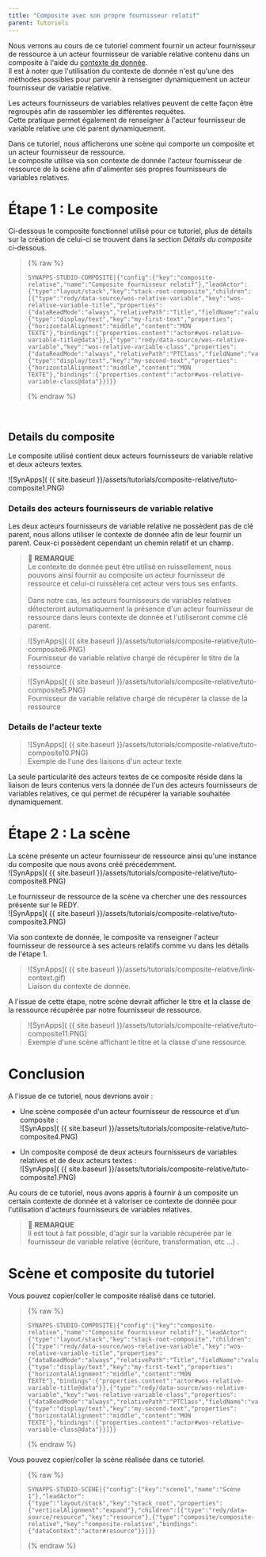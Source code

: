 ```yaml
---
title: "Composite avec son propre fournisseur relatif"
parent: Tutoriels
---
```


Nous verrons au cours de ce tutoriel comment fournir un acteur fournisseur de ressource à un acteur fournisseur de variable relative contenu dans un composite à l'aide du [contexte de donnée](../concepts/context.md).<br>
Il est à noter que l'utilisation du contexte de donnée n'est qu'une des méthodes possibles pour parvenir à renseigner dynamiquement un acteur fournisseur de variable relative.

Les acteurs fournisseurs de variables relatives peuvent de cette façon être regroupés afin de rassembler les différentes requêtes.<br>
Cette pratique permet également de renseigner à l'acteur fournisseur de variable relative une clé parent dynamiquement.

Dans ce tutoriel, nous afficherons une scène qui comporte un composite et un acteur fournisseur de ressource.<br>
Le composite utilise via son contexte de donnée l'acteur fournisseur de ressource de la scène afin d'alimenter ses propres fournisseurs de variables relatives.

# Étape 1 : Le composite

Ci-dessous le composite fonctionnel utilisé pour ce tutoriel, plus de détails sur la création de celui-ci se trouvent dans la section *Détails du composite* ci-dessous.

>{% raw %}
>``` text
>SYNAPPS-STUDIO-COMPOSITE|{"config":{"key":"composite-relative","name":"Composite fournisseur relatif"},"leadActor":{"type":"layout/stack","key":"stack-root-composite","children":[{"type":"redy/data-source/wos-relative-variable","key":"wos-relative-variable-title","properties":{"dataReadMode":"always","relativePath":"Title","fieldName":"value"}},{"type":"display/text","key":"my-first-text","properties":{"horizontalAlignment":"middle","content":"MON TEXTE"},"bindings":{"properties.content":"actor#wos-relative-variable-title@data"}},{"type":"redy/data-source/wos-relative-variable","key":"wos-relative-variable-class","properties":{"dataReadMode":"always","relativePath":"PTClass","fieldName":"value"}},{"type":"display/text","key":"my-second-text","properties":{"horizontalAlignment":"middle","content":"MON TEXTE"},"bindings":{"properties.content":"actor#wos-relative-variable-class@data"}}]}}
>```
>{% endraw %}
<br>

## Details du composite

Le composite utilisé contient deux acteurs fournisseurs de variable relative et deux acteurs textes.<br>

![SynApps]( {{ site.baseurl }}/assets/tutorials/composite-relative/tuto-composite1.PNG)<br>

### <b> Details des acteurs fournisseurs de variable relative </b>

Les deux acteurs fournisseurs de variable relative ne possèdent pas de clé parent, nous allons utiliser le contexte de donnée afin de leur fournir un parent.
Ceux-ci possèdent cependant un chemin relatif et un champ.
<br>
>📌 **REMARQUE**<br>
>Le contexte de donnée peut être utilisé en ruissellement, nous pouvons ainsi fournir au composite un acteur fournisseur de ressource et celui-ci ruissèlera cet acteur vers tous ses enfants.<br><br>
>Dans notre cas, les acteurs fournisseurs de variables relatives détecteront automatiquement la présence d'un acteur fournisseur de ressource dans leurs contexte de donnée et l'utiliseront comme clé parent.


>![SynApps]( {{ site.baseurl }}/assets/tutorials/composite-relative/tuto-composite6.PNG)<br>
>Fournisseur de variable relative chargé de récupérer le titre de la ressource

>![SynApps]( {{ site.baseurl }}/assets/tutorials/composite-relative/tuto-composite5.PNG)<br>
>Fournisseur de variable relative chargé de récupérer la classe de la ressource

### <b>Details de l'acteur texte</b>

>![SynApps]( {{ site.baseurl }}/assets/tutorials/composite-relative/tuto-composite10.PNG)<br>
>Exemple de l'une des liaisons d'un acteur texte

La seule particularité des acteurs textes de ce composite réside dans la liaison de leurs contenus vers la donnée de l'un des acteurs fournisseurs de variables relatives, ce qui permet de récupérer la variable souhaitée dynamiquement.

# Étape 2 : La scène

La scène présente un acteur fournisseur de ressource ainsi qu'une instance du composite que nous avons créé précédemment.<br>
![SynApps]( {{ site.baseurl }}/assets/tutorials/composite-relative/tuto-composite8.PNG)<br>

Le fournisseur de ressource de la scène va chercher une des ressources présente sur le REDY.<br>
![SynApps]( {{ site.baseurl }}/assets/tutorials/composite-relative/tuto-composite3.PNG)<br>

Via son contexte de donnée, le composite va renseigner l'acteur fournisseur de ressource à ses acteurs relatifs comme vu dans les détails de l'étape 1.

>![SynApps]( {{ site.baseurl }}/assets/tutorials/composite-relative/link-context.gif)<br>
>Liaison du contexte de donnée.

A l'issue de cette étape, notre scène devrait afficher le titre et la classe de la ressource récupérée par notre fournisseur de ressource.<br>
>![SynApps]( {{ site.baseurl }}/assets/tutorials/composite-relative/tuto-composite11.PNG)<br>
> Exemple d'une scène affichant le titre et la classe d'une ressource.

# Conclusion

A l'issue de ce tutoriel, nous devrions avoir :

- Une scène composée d'un acteur fournisseur de ressource et d'un composite :<br>
![SynApps]( {{ site.baseurl }}/assets/tutorials/composite-relative/tuto-composite4.PNG)<br>

- Un composite composé de deux acteurs fournisseurs de variables relatives et de deux acteurs textes :<br>
![SynApps]( {{ site.baseurl }}/assets/tutorials/composite-relative/tuto-composite1.PNG)<br>

Au cours de ce tutoriel, nous avons appris à fournir à un composite un certain contexte de donnée et à valoriser ce contexte de donnée pour l'utilisation d'acteurs fournisseurs de variables relatives.<br>

> 📌 **REMARQUE**<br>
Il est tout à fait possible, d'agir sur la variable récupérée par le fournisseur de variable relative (écriture, transformation, etc ...) .

# Scène et composite du tutoriel

Vous pouvez copier/coller le composite réalisé dans ce tutoriel.

>{% raw %}
>``` text
>SYNAPPS-STUDIO-COMPOSITE|{"config":{"key":"composite-relative","name":"Composite fournisseur relatif"},"leadActor":{"type":"layout/stack","key":"stack-root-composite","children":[{"type":"redy/data-source/wos-relative-variable","key":"wos-relative-variable-title","properties":{"dataReadMode":"always","relativePath":"Title","fieldName":"value"}},{"type":"display/text","key":"my-first-text","properties":{"horizontalAlignment":"middle","content":"MON TEXTE"},"bindings":{"properties.content":"actor#wos-relative-variable-title@data"}},{"type":"redy/data-source/wos-relative-variable","key":"wos-relative-variable-class","properties":{"dataReadMode":"always","relativePath":"PTClass","fieldName":"value"}},{"type":"display/text","key":"my-second-text","properties":{"horizontalAlignment":"middle","content":"MON TEXTE"},"bindings":{"properties.content":"actor#wos-relative-variable-class@data"}}]}}
>```
>{% endraw %}

Vous pouvez copier/coller la scène réalisée dans ce tutoriel.

>{% raw %}
>``` text
>SYNAPPS-STUDIO-SCENE|{"config":{"key":"scene1","name":"Scène 1"},"leadActor":{"type":"layout/stack","key":"stack_root","properties":{"verticalAlignment":"expand"},"children":[{"type":"redy/data-source/resource","key":"resource"},{"type":"composite/composite-relative","key":"composite-relative","bindings":{"dataContext":"actor#resource"}}]}}
>```
>{% endraw %}